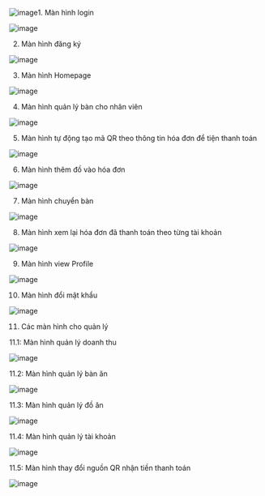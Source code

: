 ![image](https://github.com/justtr99/Cafe-Management-System-Project/assets/112843750/aa7b9e90-cb41-4085-ab42-2ad0a985381d)1. Màn hình login

![image](https://github.com/justtr99/Cafe-Management-System-Project/assets/112843750/c76181f4-ee15-48fb-a14c-eff2311c639d)

2. Màn hình đăng ký

![image](https://github.com/justtr99/Cafe-Management-System-Project/assets/112843750/7d60b938-73c8-462e-8522-454d0f0b1a87)

3. Màn hình Homepage

![image](https://github.com/justtr99/Cafe-Management-System-Project/assets/112843750/f960a22c-d714-4b31-8050-c4d8f5d6419b)

4. Màn hình quản lý bàn cho nhân viên

![image](https://github.com/justtr99/Cafe-Management-System-Project/assets/112843750/ac75b15c-a49a-4bcf-b3e8-23ab26e9da8f)

5. Màn hình tự động tạo mã QR theo thông tin hóa đơn để tiện thanh toán

![image](https://github.com/justtr99/Cafe-Management-System-Project/assets/112843750/a461e55b-8dcc-4933-be41-ca7c5710284d)

6. Màn hình thêm đồ vào hóa đơn

![image](https://github.com/justtr99/Cafe-Management-System-Project/assets/112843750/e022e683-765d-4324-b755-35bc8b0152ab)

7. Màn hình chuyển bàn

![image](https://github.com/justtr99/Cafe-Management-System-Project/assets/112843750/4d1a7d75-102a-4e64-854d-883a164d8179)

8. Màn hình xem lại hóa đơn đã thanh toán theo từng tài khoản

![image](https://github.com/justtr99/Cafe-Management-System-Project/assets/112843750/995a15c1-b54a-4549-ad59-c251bc219222)

9. Màn hình view Profile

![image](https://github.com/justtr99/Cafe-Management-System-Project/assets/112843750/2848ffef-4eaf-4c7e-afb8-18e7635f3b6f)

10. Màn hình đổi mật khẩu

![image](https://github.com/justtr99/Cafe-Management-System-Project/assets/112843750/fbe1e0ef-5ab5-4dc3-82d1-167e64d4ae21)

11. Các màn hình cho quản lý

11.1: Màn hình quản lý doanh thu

![image](https://github.com/justtr99/Cafe-Management-System-Project/assets/112843750/f9a00fd7-ee2f-467e-9b92-22b753b74942)

11.2: Màn hình quản lý bàn ăn

![image](https://github.com/justtr99/Cafe-Management-System-Project/assets/112843750/73e3edc6-cd50-4fde-9709-2cdfa7c77d39)

11.3: Màn hình quản lý đồ ăn 

![image](https://github.com/justtr99/Cafe-Management-System-Project/assets/112843750/fee83f21-e7ba-494a-bb91-93ff6ce23945)

11.4: Màn hình quản lý tài khoản

![image](https://github.com/justtr99/Cafe-Management-System-Project/assets/112843750/7e1c4f31-6107-4ec4-aaf6-194eccdbb49c)

11.5: Màn hình thay đổi nguồn QR nhận tiền thanh toán 

![image](https://github.com/justtr99/Cafe-Management-System-Project/assets/112843750/c1c28ad7-85e1-4f70-bd6d-b286316611de)





